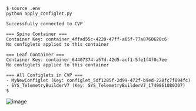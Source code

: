```
$ source .env          
python apply_configlet.py

Successfully connected to CVP

=== Spine Container ===
Container Key: container_4ffad55c-4220-47ff-a65f-77a8760620c6
No configlets applied to this container

=== Leaf Container ===
Container Key: container_64407374-a57d-42d5-acf1-5fe1f4f0c7ee
No configlets applied to this container

=== All Configlets in CVP ===
- MyNewConfiglet (Key: configlet_5df1285f-2d99-472f-b9ed-228fc7f894fc)
- SYS_TelemetryBuilderV7 (Key: SYS_TelemetryBuilderV7_1749861080307)
$ 
````

![image](https://github.com/user-attachments/assets/dcbe3fea-9448-4ce4-86ea-18ca8a88bd12)



